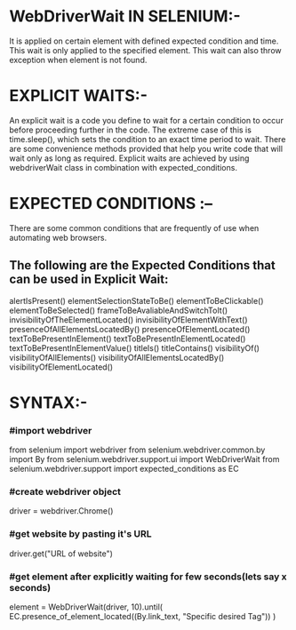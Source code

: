 # WebDriverWait IN SELENIUM:-
It is applied on certain element with defined expected condition and time. This wait is only applied to the specified element. This wait can also throw exception when element is not found.

# EXPLICIT WAITS:-
An explicit wait is a code you define to wait for a certain condition to occur before proceeding further in the code. The extreme case of this is time.sleep(), which sets the condition to an exact time period to wait. There are some convenience methods provided that help you write code that will wait only as long as required. Explicit waits are achieved by using webdriverWait class in combination with expected_conditions.


# EXPECTED CONDITIONS :–
There are some common conditions that are frequently of use when automating web browsers.
## The following are the Expected Conditions that can be used in Explicit Wait:
alertIsPresent()
elementSelectionStateToBe()
elementToBeClickable()
elementToBeSelected()
frameToBeAvaliableAndSwitchToIt()
invisibilityOfTheElementLocated()
invisibilityOfElementWithText()
presenceOfAllElementsLocatedBy()
presenceOfElementLocated()
textToBePresentInElement()
textToBePresentInElementLocated()
textToBePresentInElementValue()
titleIs()
titleContains()
visibilityOf()
visibilityOfAllElements()
visibilityOfAllElementsLocatedBy()
visibilityOfElementLocated()



# SYNTAX:-
### #import webdriver
from selenium import webdriver
from selenium.webdriver.common.by import By
from selenium.webdriver.support.ui import WebDriverWait
from selenium.webdriver.support import expected_conditions as EC

### #create webdriver object
driver = webdriver.Chrome()
	
### #get website by pasting it's URL 
driver.get("URL of website")
	
### #get element after explicitly waiting for few seconds(lets say x seconds)
element = WebDriverWait(driver, 10).until(
		EC.presence_of_element_located((By.link_text, "Specific desired Tag"))
	)

